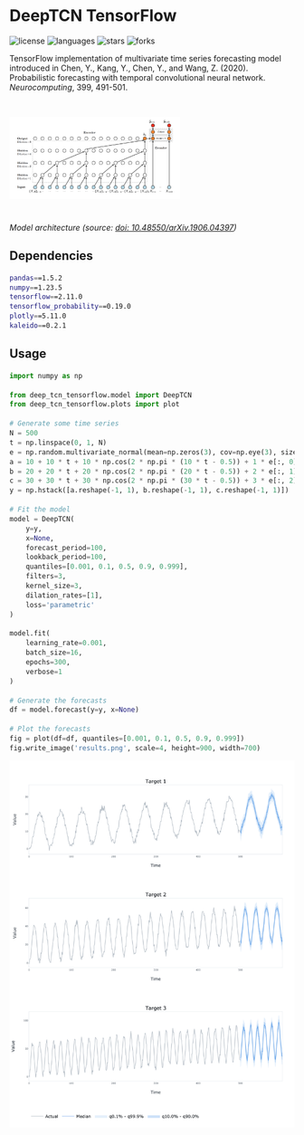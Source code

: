 # DeepTCN TensorFlow

![license](https://img.shields.io/github/license/flaviagiammarino/deep-tcn-tensorflow)
![languages](https://img.shields.io/github/languages/top/flaviagiammarino/deep-tcn-tensorflow)
![stars](https://img.shields.io/github/stars/flaviagiammarino/deep-tcn-tensorflow)
![forks](https://img.shields.io/github/forks/flaviagiammarino/deep-tcn-tensorflow)

TensorFlow implementation of multivariate time series forecasting model introduced in Chen, Y., Kang, Y., Chen, Y., 
and Wang, Z. (2020). Probabilistic forecasting with temporal convolutional neural network. *Neurocomputing*, 399, 491-501.

<img src=diagram.png style="width:60%;margin-top:30px;margin-bottom:25px"/>

*Model architecture (source: [doi: 10.48550/arXiv.1906.04397](https://doi.org/10.48550/arXiv.1906.04397))*

## Dependencies
```bash
pandas==1.5.2
numpy==1.23.5
tensorflow==2.11.0
tensorflow_probability==0.19.0
plotly==5.11.0
kaleido==0.2.1
```
## Usage
```python
import numpy as np

from deep_tcn_tensorflow.model import DeepTCN
from deep_tcn_tensorflow.plots import plot

# Generate some time series
N = 500
t = np.linspace(0, 1, N)
e = np.random.multivariate_normal(mean=np.zeros(3), cov=np.eye(3), size=N)
a = 10 + 10 * t + 10 * np.cos(2 * np.pi * (10 * t - 0.5)) + 1 * e[:, 0]
b = 20 + 20 * t + 20 * np.cos(2 * np.pi * (20 * t - 0.5)) + 2 * e[:, 1]
c = 30 + 30 * t + 30 * np.cos(2 * np.pi * (30 * t - 0.5)) + 3 * e[:, 2]
y = np.hstack([a.reshape(-1, 1), b.reshape(-1, 1), c.reshape(-1, 1)])

# Fit the model
model = DeepTCN(
    y=y,
    x=None,
    forecast_period=100,
    lookback_period=100,
    quantiles=[0.001, 0.1, 0.5, 0.9, 0.999],
    filters=3,
    kernel_size=3,
    dilation_rates=[1],
    loss='parametric'
)

model.fit(
    learning_rate=0.001,
    batch_size=16,
    epochs=300,
    verbose=1
)

# Generate the forecasts
df = model.forecast(y=y, x=None)

# Plot the forecasts
fig = plot(df=df, quantiles=[0.001, 0.1, 0.5, 0.9, 0.999])
fig.write_image('results.png', scale=4, height=900, width=700)
```
![results](example/results.png)
